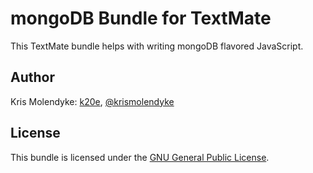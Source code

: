 # mongoDB Bundle for TextMate

This TextMate bundle helps with writing mongoDB flavored JavaScript.

## Author

Kris Molendyke: [k20e](http://k20e.com), [@krismolendyke](http://twitter.com/krismolendyke)

## License

This bundle is licensed under the [GNU General Public License](http://www.gnu.org/licenses/gpl.html).

